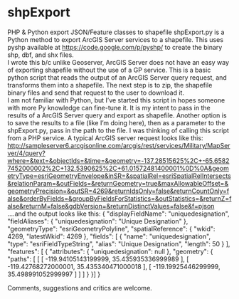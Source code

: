 shpExport
=========

PHP &amp; Python export JSON/Feature classes to shapefile
shpExport.py is a Python method to export ArcGIS Server services to a shapefile. This uses pyshp available at https://code.google.com/p/pyshp/ to create the binary shp, dbf, and shx files.  
I wrote this b/c unlike Geoserver, ArcGIS Server does not have an easy way of exporting shapefile without the use of a GP service.  This is a basic python script that reads the output of an ArcGIS Server query request, and transforms them into a shapefile.  The next step is to zip, the shapefile binary files and send that request to the user to download it.  
I am not familiar with Python, but I’ve started this script in hopes someone with more Py knowledge can fine-tune it.  It is my intent to pass in the results of a ArcGIS Server query and export as shapefile.  Another option is to save the results to a file (like I’m doing here), then as a parameter to the shpExport.py, pass in the path to the file.  I was thinking of calling this script from a PHP service.
A typical ArcGIS server request looks like this:
http://sampleserver6.arcgisonline.com/arcgis/rest/services/Military/MapServer/4/query?where=&text=&objectIds=&time=&geometry=-137.28515625%2C+-65.65827452000002%2C+132.5390625%2C+61.01572481400001%0D%0A&geometryType=esriGeometryEnvelope&inSR=&spatialRel=esriSpatialRelIntersects&relationParam=&outFields=&returnGeometry=true&maxAllowableOffset=&geometryPrecision=&outSR=4269&returnIdsOnly=false&returnCountOnly=false&orderByFields=&groupByFieldsForStatistics=&outStatistics=&returnZ=false&returnM=false&gdbVersion=&returnDistinctValues=false&f=pjson
….and the output looks like this:
{
 "displayFieldName": "uniquedesignation",
 "fieldAliases": {
  "uniquedesignation": "Unique Designation"
 },
 "geometryType": "esriGeometryPolyline",
 "spatialReference": {
  "wkid": 4269,
  "latestWkid": 4269
 },
 "fields": [
  {
   "name": "uniquedesignation",
   "type": "esriFieldTypeString",
   "alias": "Unique Designation",
   "length": 50
  }
 ],
 "features": [
  {
   "attributes": {
    "uniquedesignation": null
   },
   "geometry": {
    "paths": [
     [
      [
       -119.94105143199999,
       35.435935336999989
      ],
      [
       -119.42768272000001,
       35.435340471000018
      ],
      [
       -119.19925446299999,
       35.498991052999997
      ]
     ]
    ]
   }
  }]
}

Comments, suggestions and critics are welcome. 
